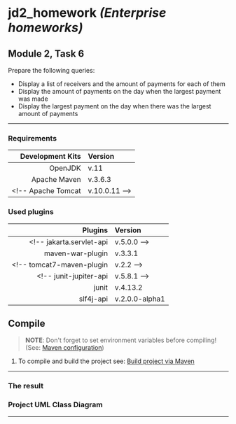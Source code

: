 # jd2_homework *(Enterprise homeworks)*

## Module 2, Task 6

Prepare the following queries:

* Display a list of receivers and the amount of payments for each of them
* Display the amount of payments on the day when the largest payment was made
* Display the largest payment on the day when there was the largest amount of payments

---

### Requirements

**Development Kits** | **Version**
--: | :--
OpenJDK | v.11
Apache Maven | v.3.6.3
<!-- Apache Tomcat | v.10.0.11 -->

### Used plugins

**Plugins** | **Version**
--: | :--
<!-- jakarta.servlet-api | v.5.0.0 -->
maven-war-plugin | v.3.3.1
<!-- tomcat7-maven-plugin | v.2.2 -->
<!-- junit-jupiter-api | v.5.8.1 -->
junit | v.4.13.2
slf4j-api | v.2.0.0-alpha1

## Compile <!-- and Deploy -->

> **NOTE**: Don't forget to set environment variables before compiling! (See: [Maven configuration][mvnConf])

1. To compile and build the project see: [Build project via Maven][mvnBld]
<!-- 2. Run your browser -->
<!-- 3. Copy the link below: -->

<!-- ``` url -->
<!-- http://localhost:8080/app/task9m2 -->
<!-- ```  -->

<!-- 4. Paste it into the address bar -->
<!-- 5. Click the "Go" button or press `[Enter]` -->

---

### The result

<!-- ![Result][resultImg] -->

### Project UML Class Diagram

<!-- ![UML Class Diagram][UMLDiag] -->

---

<!--
* [Maven configuration][mvnConf]
* [Build project via Maven][mvnBld]
* ![Result][resultImg]
* ![UML Class Diagram][UMLDiag]
-->

[mvnConf]:   https://github.com/yoricsv/001_JMaven_/blob/master/res/read/Maven_Configuration.md
[mvnBld]:    https://github.com/yoricsv/002_JMvnWebapp_/blob/master/README.md
[resultImg]: res/img/task9_mod2.png
[UMLDiag]:   res/img/UMLHitCounterServlet.png